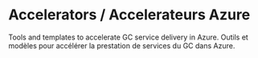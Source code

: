# Accelerators / Accelerateurs Azure
Tools and templates to accelerate GC service delivery in Azure. Outils et modèles pour accélérer la prestation de services du GC dans Azure.
